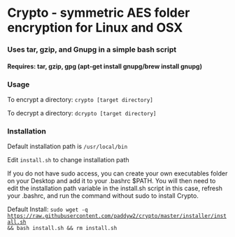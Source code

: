 # Crypto - symmetric AES folder encryption for Linux and OSX

### Uses tar, gzip, and Gnupg in a simple bash script

#### Requires: tar, gzip, gpg (apt-get install gnupg/brew install gnupg)

### Usage

To encrypt a directory:
<code>crypto [target directory]</code>

To decrypt a directory:
<code>dcrypto [target directory]</code>

### Installation

Default installation path is <code>/usr/local/bin</code>

Edit <code>install.sh</code> to change installation path

If you do not have sudo access, you can create your own executables folder on your Desktop and add it to your .bashrc $PATH. You will then need to edit the installation path variable in the install.sh script in this case, refresh your .bashrc, and run the command without sudo to install Crypto.

Default Install:
<code>sudo wget -q https://raw.githubusercontent.com/paddyw2/crypto/master/installer/install.sh && bash install.sh && rm install.sh</code>
